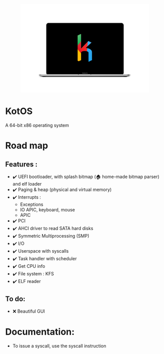 <p align="center">
	<img src="/Meta/Images/Logo/371D3AB5-4CFA-46D3-9C26-DC4081C0F03A.png?raw=true" width="406px" height="281px" /> 
</p>

# KotOS
A 64-bit x86 operating system

# Road map

## Features :

* :heavy_check_mark: UEFI bootloader, with splash bitmap (:house: home-made bitmap parser) and elf loader
* :heavy_check_mark: Paging & heap (physical and virtual memory)
* :heavy_check_mark: Interrupts :
    * Exceptions 
    * IO APIC, keyboard, mouse
    * APIC
* :heavy_check_mark: PCI
* :heavy_check_mark: AHCI driver to read SATA hard disks
* :heavy_check_mark: Symmetric Multiprocessing (SMP)
* :heavy_check_mark: I/O
* :heavy_check_mark: Userspace with syscalls
* :heavy_check_mark: Task handler with scheduler
* :heavy_check_mark: Get CPU info
* :heavy_check_mark: File system : KFS
* :heavy_check_mark: ELF reader

## To do:

* :x: Beautiful GUI


# Documentation:

* To issue a syscall, use the syscall instruction 

